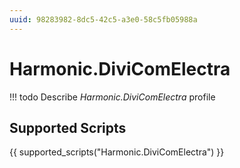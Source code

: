 ```yaml
---
uuid: 98283982-8dc5-42c5-a3e0-58c5fb05988a
---
```



# Harmonic.DiviComElectra


<!-- prettier-ignore -->
!!! todo
    Describe *Harmonic.DiviComElectra* profile

## Supported Scripts

{{ supported_scripts("Harmonic.DiviComElectra") }}

